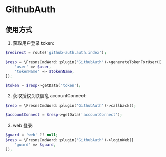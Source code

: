 # GithubAuth

## 使用方式

1. 获取用户登录 token:
```php
$redirect = route('github-auth.auth.index');

$resp = \FresnsCmdWord::plugin('GithubAuth')->generateTokenForUser([
    'user' => $user,
    'tokenName' => $tokenName,
]);

$token = $resp->getData('token');
```

2. 获取授权关联信息 accountConnect:
```php
$resp = \FresnsCmdWord::plugin('GithubAuth')->callback();

$accountConnect = $resp->getData('accountConnect');
```

3. web 登录:
```php
$guard = 'web' ?? null;
$resp = \FresnsCmdWord::plugin('GithubAuth')->loginWeb([
    'guard' => $guard,
]);
```
